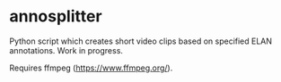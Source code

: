 # annosplitter
Python script which creates short video clips based on specified ELAN annotations. Work in progress.

Requires ffmpeg (https://www.ffmpeg.org/).
